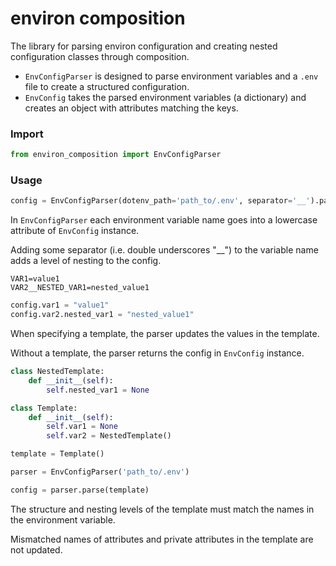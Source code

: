 # environ composition

The library for parsing environ configuration and creating nested configuration classes through composition.

* `EnvConfigParser` is designed to parse environment variables and a `.env` file to create a structured configuration.
* `EnvConfig` takes the parsed environment variables (a dictionary) and creates an object with attributes matching the keys.

### Import

```python 
from environ_composition import EnvConfigParser
```

### Usage

```python 
config = EnvConfigParser(dotenv_path='path_to/.env', separator='__').parse()
```

In `EnvConfigParser` each environment variable name goes into a lowercase attribute of `EnvConfig` instance. 

Adding some separator (i.e. double underscores "__") to the variable name adds a level of nesting to the config.

```
VAR1=value1
VAR2__NESTED_VAR1=nested_value1
```

```python 
config.var1 = "value1" 
config.var2.nested_var1 = "nested_value1"
```

When specifying a template, the parser updates the values in the template.

Without a template, the parser returns the config in `EnvConfig` instance.

```python 
class NestedTemplate:
    def __init__(self):
        self.nested_var1 = None

class Template:
    def __init__(self):
        self.var1 = None
        self.var2 = NestedTemplate()

template = Template()

parser = EnvConfigParser('path_to/.env')

config = parser.parse(template)
```

The structure and nesting levels of the template must match the names in the environment variable.

Mismatched names of attributes and private attributes in the template are not updated.